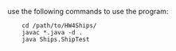 use the following commands to use the program:

```
	cd /path/to/HW4Ships/
	javac *.java -d .
	java Ships.ShipTest
```
